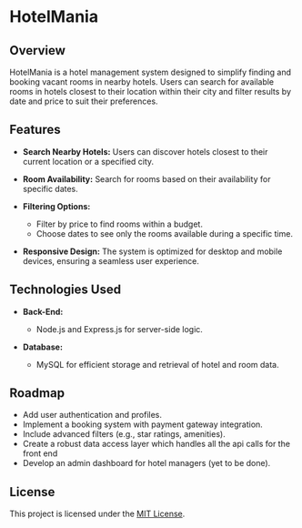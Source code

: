 # HotelMania

## Overview
HotelMania is a hotel management system designed to simplify finding and booking vacant rooms in nearby hotels. Users can search for available rooms in hotels closest to their location within their city and filter results by date and price to suit their preferences.

## Features
- **Search Nearby Hotels:**
  Users can discover hotels closest to their current location or a specified city.

- **Room Availability:**
  Search for rooms based on their availability for specific dates.

- **Filtering Options:**
  - Filter by price to find rooms within a budget.
  - Choose dates to see only the rooms available during a specific time.

- **Responsive Design:**
  The system is optimized for desktop and mobile devices, ensuring a seamless user experience.

## Technologies Used
- **Back-End:**
  - Node.js and Express.js for server-side logic.

- **Database:**
  - MySQL for efficient storage and retrieval of hotel and room data.

## Roadmap
- Add user authentication and profiles.
- Implement a booking system with payment gateway integration.
- Include advanced filters (e.g., star ratings, amenities).
- Create a robust data access layer which handles all the api calls for the front end
- Develop an admin dashboard for hotel managers (yet to be done).

## License
This project is licensed under the [MIT License](LICENSE).
